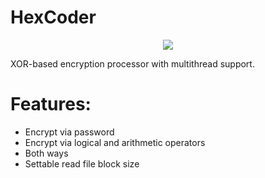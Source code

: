 # HexCoder
<p align="center">
<img src="https://b.radikal.ru/b06/2111/c1/6f6a16b5f8f3.png">
<p align="center">

XOR-based encryption processor with multithread support.

# Features:

- Encrypt via password
- Encrypt via logical and arithmetic operators
- Both ways
- Settable read file block size